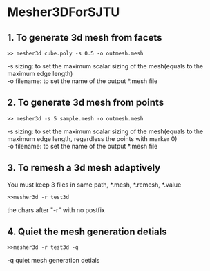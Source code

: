 # Mesher3DForSJTU

## 1. To generate 3d mesh from facets

```
>> mesher3d cube.poly -s 0.5 -o outmesh.mesh
```
-s sizing: to set the maximum scalar sizing of the mesh(equals to the maximum edge length)  
-o filename: to set the name of the output *.mesh file

## 2. To generate 3d mesh from points
```
>> mesher3d -s 5 sample.mesh -o outmesh.mesh
```
-s sizing: to set the maximum scalar sizing of the mesh(equals to the maximum edge length, regardless the points with marker 0)  
-o filename: to set the name of the output *.mesh file

## 3. To remesh a 3d mesh adaptively
You must keep 3 files in same path, *.mesh, *.remesh, *.value
```
>>mesher3d -r test3d
````
the chars after "-r" with no postfix
## 4. Quiet the mesh generation detials

```
>>mesher3d -r test3d -q
````
-q quiet mesh generation detials